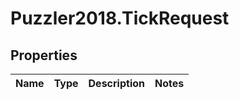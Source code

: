 # Puzzler2018.TickRequest

## Properties
Name | Type | Description | Notes
------------ | ------------- | ------------- | -------------



